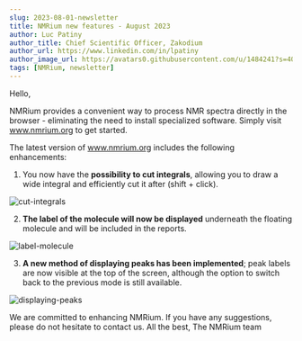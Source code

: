 ```yaml
---
slug: 2023-08-01-newsletter
title: NMRium new features - August 2023
author: Luc Patiny
author_title: Chief Scientific Officer, Zakodium
author_url: https://www.linkedin.com/in/lpatiny
author_image_url: https://avatars0.githubusercontent.com/u/1484241?s=400&v=4
tags: [NMRium, newsletter]
---
```


Hello,

NMRium provides a convenient way to process NMR spectra directly in the browser - eliminating the need to install specialized software. Simply visit www.nmrium.org to get started.

The latest version of www.nmrium.org includes the following enhancements:

1. You now have the **possibility to cut integrals**, allowing you to draw a wide integral and efficiently cut it after (shift + click).

![cut-integrals](/newsletters/2023/august/cut-integrals.gif)

2. **The label of the molecule will now be displayed** underneath the floating molecule and will be included in the reports.

![label-molecule](/newsletters/2023/august/label-molecule.gif)

3. **A new method of displaying peaks has been implemented**; peak labels are now visible at the top of the screen, although the option to switch back to the previous mode is still available.

![displaying-peaks](/newsletters/2023/august/displaying-peaks.gif)

We are committed to enhancing NMRium. If you have any suggestions, please do not hesitate to contact us.
All the best,
The NMRium team
